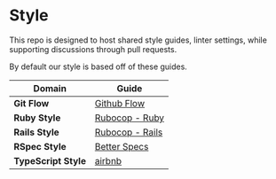 # Style
This repo is designed to host shared style guides, linter settings, while supporting discussions through pull requests.

By default our style is based off of these guides.

| Domain               | Guide                                                            |
| -----------          | ---------------------------------------------------------------- |
| **Git Flow**         | [Github Flow](https://guides.github.com/introduction/flow/)      |
| **Ruby Style**       | [Rubocop - Ruby](https://rubystyle.guide/)                       |
| **Rails Style**      | [Rubocop - Rails](https://rails.rubystyle.guide/)                |
| **RSpec Style**      | [Better Specs](https://www.betterspecs.org/)                     |
| **TypeScript Style** | [airbnb](https://github.com/airbnb/javascript/tree/master/react) |
